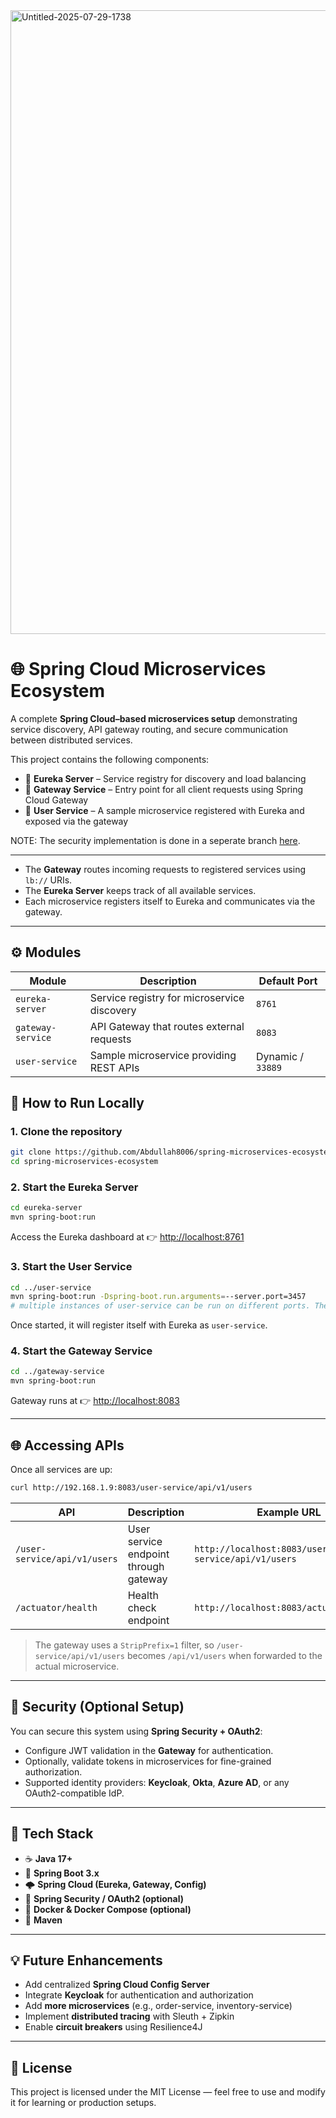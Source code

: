<img width="2182" height="998" alt="Untitled-2025-07-29-1738" src="https://github.com/user-attachments/assets/4dd1d28d-898b-4601-a19b-f39c6d47daa8" />


# 🌐 Spring Cloud Microservices Ecosystem

A complete **Spring Cloud–based microservices setup** demonstrating service discovery, API gateway routing, and secure communication between distributed services.

This project contains the following components:

- 🧩 **Eureka Server** – Service registry for discovery and load balancing  
- 🚪 **Gateway Service** – Entry point for all client requests using Spring Cloud Gateway  
- 👤 **User Service** – A sample microservice registered with Eureka and exposed via the gateway

NOTE: The security implementation is done in a seperate branch [here](https://github.com/Abdullah8006/spring-microservices-ecosystem/tree/keycloak_integration).

---

- The **Gateway** routes incoming requests to registered services using `lb://` URIs.
- The **Eureka Server** keeps track of all available services.
- Each microservice registers itself to Eureka and communicates via the gateway.

---

## ⚙️ **Modules**

| Module | Description | Default Port |
|---------|--------------|--------------|
| `eureka-server` | Service registry for microservice discovery | `8761` |
| `gateway-service` | API Gateway that routes external requests | `8083` |
| `user-service` | Sample microservice providing REST APIs | Dynamic / `33889` |


## 🚀 **How to Run Locally**

### **1. Clone the repository**
```bash
git clone https://github.com/Abdullah8006/spring-microservices-ecosystem.git
cd spring-microservices-ecosystem
````

### **2. Start the Eureka Server**

```bash
cd eureka-server
mvn spring-boot:run
```

Access the Eureka dashboard at 👉 [http://localhost:8761](http://localhost:8761)

### **3. Start the User Service**

```bash
cd ../user-service
mvn spring-boot:run -Dspring-boot.run.arguments=--server.port=3457
# multiple instances of user-service can be run on different ports. The gateway will load balance the services.
```

Once started, it will register itself with Eureka as `user-service`.

### **4. Start the Gateway Service**

```bash
cd ../gateway-service
mvn spring-boot:run
```

Gateway runs at 👉 [http://localhost:8083](http://localhost:8083)

---

## 🌐 **Accessing APIs**

Once all services are up:

```bash
curl http://192.168.1.9:8083/user-service/api/v1/users
```

| API                          | Description                           | Example URL                                       |
| ---------------------------- | ------------------------------------- | ------------------------------------------------- |
| `/user-service/api/v1/users` | User service endpoint through gateway | `http://localhost:8083/user-service/api/v1/users` |
| `/actuator/health`           | Health check endpoint                 | `http://localhost:8083/actuator/health`           |

> The gateway uses a `StripPrefix=1` filter, so `/user-service/api/v1/users` becomes `/api/v1/users` when forwarded to the actual microservice.

---

## 🔐 **Security (Optional Setup)**

You can secure this system using **Spring Security + OAuth2**:

* Configure JWT validation in the **Gateway** for authentication.
* Optionally, validate tokens in microservices for fine-grained authorization.
* Supported identity providers: **Keycloak**, **Okta**, **Azure AD**, or any OAuth2-compatible IdP.


---

## 🧰 **Tech Stack**

* ☕ **Java 17+**
* 🧩 **Spring Boot 3.x**
* 🌩️ **Spring Cloud (Eureka, Gateway, Config)**
* 🧠 **Spring Security / OAuth2 (optional)**
* 🐳 **Docker & Docker Compose (optional)**
* 🧾 **Maven**

---

## 💡 **Future Enhancements**

* Add centralized **Spring Cloud Config Server**
* Integrate **Keycloak** for authentication and authorization
* Add **more microservices** (e.g., order-service, inventory-service)
* Implement **distributed tracing** with Sleuth + Zipkin
* Enable **circuit breakers** using Resilience4J

---

## 🏁 **License**

This project is licensed under the MIT License — feel free to use and modify it for learning or production setups.

```
